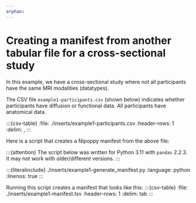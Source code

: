 ```yaml
---
orphan:
---
```


# Creating a manifest from another tabular file for a cross-sectional study

In this example, we have a cross-sectional study where not all participants have the same MRI modalities (datatypes).

The CSV file `example1-participants.csv` (shown below) indicates whether participants have diffusion or functional data. All participants have anatomical data.

:::{csv-table}
:file: ./inserts/example1-participants.csv
:header-rows: 1
:delim: ,
:::

Here is a script that creates a Nipoppy manifest from the above file:

:::{attention}
The script below was written for Python 3.11 with `pandas` 2.2.3.
It may not work with older/different versions.
:::

:::{literalinclude} ./inserts/example1-generate_manifest.py
:language: python
:linenos: true
:::

Running this script creates a manifest that looks like this:
:::{csv-table}
:file: ./inserts/example1-manifest.tsv
:header-rows: 1
:delim: tab
:::
